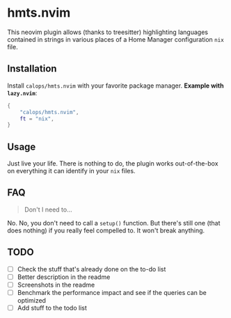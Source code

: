 # hmts.nvim
This neovim plugin allows (thanks to treesitter) highlighting languages contained in strings in various places of a Home
Manager configuration `nix` file.

## Installation

Install `calops/hmts.nvim` with your favorite package manager.
**Example with `lazy.nvim`**:
```lua
{
    "calops/hmts.nvim",
    ft = "nix",
}
```

## Usage

Just live your life. There is nothing to do, the plugin works out-of-the-box on everything it can identify in your `nix`
files.

## FAQ

> Don't I need to...

No. No, you don't need to call a `setup()` function. But there's still one (that does nothing) if you really feel
compelled to. It won't break anything.

## TODO

- [ ] Check the stuff that's already done on the to-do list
- [ ] Better description in the readme
- [ ] Screenshots in the readme
- [ ] Benchmark the performance impact and see if the queries can be optimized
- [ ] Add stuff to the todo list
